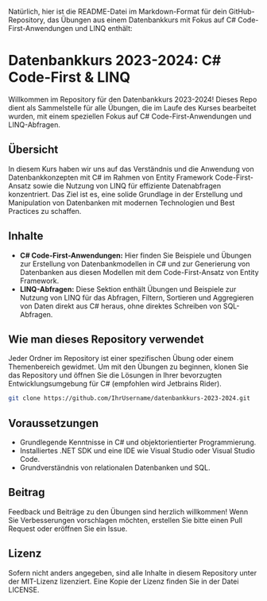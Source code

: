 Natürlich, hier ist die README-Datei im Markdown-Format für dein GitHub-Repository, das Übungen aus einem Datenbankkurs mit Fokus auf C# Code-First-Anwendungen und LINQ enthält:

# Datenbankkurs 2023-2024: C# Code-First & LINQ

Willkommen im Repository für den Datenbankkurs 2023-2024! Dieses Repo dient als Sammelstelle für alle Übungen, die im Laufe des Kurses bearbeitet wurden, mit einem speziellen Fokus auf C# Code-First-Anwendungen und LINQ-Abfragen.

## Übersicht

In diesem Kurs haben wir uns auf das Verständnis und die Anwendung von Datenbankkonzepten mit C# im Rahmen von Entity Framework Code-First-Ansatz sowie die Nutzung von LINQ für effiziente Datenabfragen konzentriert. Das Ziel ist es, eine solide Grundlage in der Erstellung und Manipulation von Datenbanken mit modernen Technologien und Best Practices zu schaffen.

## Inhalte

- **C# Code-First-Anwendungen:** Hier finden Sie Beispiele und Übungen zur Erstellung von Datenbankmodellen in C# und zur Generierung von Datenbanken aus diesen Modellen mit dem Code-First-Ansatz von Entity Framework.
- **LINQ-Abfragen:** Diese Sektion enthält Übungen und Beispiele zur Nutzung von LINQ für das Abfragen, Filtern, Sortieren und Aggregieren von Daten direkt aus C# heraus, ohne direktes Schreiben von SQL-Abfragen.

## Wie man dieses Repository verwendet

Jeder Ordner im Repository ist einer spezifischen Übung oder einem Themenbereich gewidmet. 
Um mit den Übungen zu beginnen, klonen Sie das Repository und öffnen Sie die Lösungen in Ihrer bevorzugten Entwicklungsumgebung für C# (empfohlen wird Jetbrains Rider).

```bash
git clone https://github.com/IhrUsername/datenbankkurs-2023-2024.git
```

## Voraussetzungen

- Grundlegende Kenntnisse in C# und objektorientierter Programmierung.
- Installiertes .NET SDK und eine IDE wie Visual Studio oder Visual Studio Code.
- Grundverständnis von relationalen Datenbanken und SQL.

## Beitrag

Feedback und Beiträge zu den Übungen sind herzlich willkommen! Wenn Sie Verbesserungen vorschlagen möchten, erstellen Sie bitte einen Pull Request oder eröffnen Sie ein Issue.

## Lizenz

Sofern nicht anders angegeben, sind alle Inhalte in diesem Repository unter der MIT-Lizenz lizenziert. Eine Kopie der Lizenz finden Sie in der Datei LICENSE.
